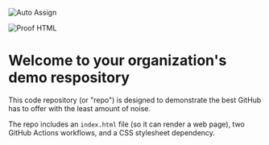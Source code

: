 ![Auto Assign](https://github.com/Sandy-s-Series/demo-repository/actions/workflows/auto-assign.yml/badge.svg)

![Proof HTML](https://github.com/Sandy-s-Series/demo-repository/actions/workflows/proof-html.yml/badge.svg)

# Welcome to your organization's demo respository
This code repository (or "repo") is designed to demonstrate the best GitHub has to offer with the least amount of noise.

The repo includes an `index.html` file (so it can render a web page), two GitHub Actions workflows, and a CSS stylesheet dependency.
